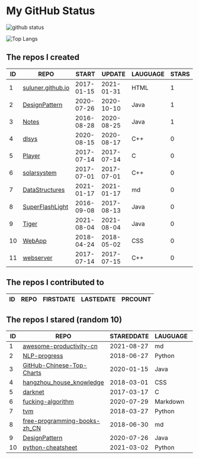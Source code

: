 # My GitHub Status

<img src="https://github-readme-stats-1.yihong0618.vercel.app/api?username=ThaddeusJiang&show_icons=true&&&hide_title=true&count_private=true" alt="github status" />

![Top Langs](https://github-readme-stats-1.yihong0618.vercel.app/api/top-langs/?username=ThaddeusJiang&layout=compact)

<!--START_SECTION:my_github-->
## The repos I created
| ID |                               REPO                                |   START    |   UPDATE   | LAUGUAGE | STARS |
|----|-------------------------------------------------------------------|------------|------------|----------|-------|
|  1 | [suluner.github.io](https://github.com/suluner/suluner.github.io) | 2017-01-15 | 2021-01-31 | HTML     |     1 |
|  2 | [DesignPattern](https://github.com/suluner/DesignPattern)         | 2020-07-26 | 2020-10-10 | Java     |     1 |
|  3 | [Notes](https://github.com/suluner/Notes)                         | 2016-08-28 | 2020-08-25 | Java     |     1 |
|  4 | [dlsys](https://github.com/suluner/dlsys)                         | 2020-08-15 | 2020-08-17 | C++      |     0 |
|  5 | [Player](https://github.com/suluner/Player)                       | 2017-07-14 | 2017-07-14 | C        |     0 |
|  6 | [solarsystem](https://github.com/suluner/solarsystem)             | 2017-07-01 | 2017-07-01 | C++      |     0 |
|  7 | [DataStructures](https://github.com/suluner/DataStructures)       | 2021-01-17 | 2021-01-17 | md       |     0 |
|  8 | [SuperFlashLight](https://github.com/suluner/SuperFlashLight)     | 2016-09-08 | 2017-08-13 | Java     |     0 |
|  9 | [Tiger](https://github.com/suluner/Tiger)                         | 2021-08-04 | 2021-08-04 | Java     |     0 |
| 10 | [WebApp](https://github.com/suluner/WebApp)                       | 2018-04-24 | 2018-05-02 | CSS      |     0 |
| 11 | [webserver](https://github.com/suluner/webserver)                 | 2017-07-14 | 2017-07-15 | C++      |     0 |

## The repos I contributed to
| ID | REPO | FIRSTDATE | LASTEDATE | PRCOUNT |
|----|------|-----------|-----------|---------|

## The repos I stared (random 10)
| ID |                                           REPO                                            | STAREDDATE | LAUGUAGE | LATESTUPDATE |
|----|-------------------------------------------------------------------------------------------|------------|----------|--------------|
|  1 | [awesome-productivity-cn](https://github.com/eastlakeside/awesome-productivity-cn)        | 2021-08-27 | md       | 2021-12-27   |
|  2 | [NLP-progress](https://github.com/sebastianruder/NLP-progress)                            | 2018-06-27 | Python   | 2021-12-28   |
|  3 | [GitHub-Chinese-Top-Charts](https://github.com/kon9chunkit/GitHub-Chinese-Top-Charts)     | 2020-01-15 | Java     | 2021-12-28   |
|  4 | [hangzhou_house_knowledge](https://github.com/houshanren/hangzhou_house_knowledge)        | 2018-03-01 | CSS      | 2021-12-28   |
|  5 | [darknet](https://github.com/pjreddie/darknet)                                            | 2017-03-17 | C        | 2021-12-28   |
|  6 | [fucking-algorithm](https://github.com/labuladong/fucking-algorithm)                      | 2020-07-29 | Markdown | 2021-12-28   |
|  7 | [tvm](https://github.com/apache/tvm)                                                      | 2018-03-27 | Python   | 2021-12-28   |
|  8 | [free-programming-books-zh_CN](https://github.com/justjavac/free-programming-books-zh_CN) | 2018-06-30 | md       | 2021-12-29   |
|  9 | [DesignPattern](https://github.com/suluner/DesignPattern)                                 | 2020-07-26 | Java     | 2020-10-10   |
| 10 | [python-cheatsheet](https://github.com/gto76/python-cheatsheet)                           | 2021-03-02 | Python   | 2021-12-29   |

<!--END_SECTION:my_github-->